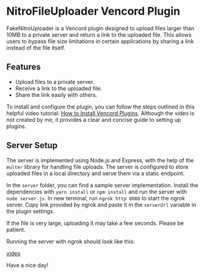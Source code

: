 # NitroFileUploader Vencord Plugin

FakeNitroUploader is a Vencord plugin designed to upload files larger than 10MB to a private server and return a link to the uploaded file. This allows users to bypass file size limitations in certain applications by sharing a link instead of the file itself.

## Features

- Upload files to a private server.
- Receive a link to the uploaded file.
- Share the link easily with others.

To install and configure the plugin, you can follow the steps outlined in this helpful video tutorial: [How to Install Vencord Plugins](https://www.youtube.com/watch?v=3anTy0EdvsE). Although the video is not created by me, it provides a clear and concise guide to setting up plugins.

## Server Setup

The server is implemented using Node.js and Express, with the help of the `multer` library for handling file uploads. The server is configured to store uploaded files in a local directory and serve them via a static endpoint.

In the `server` folder, you can find a sample server implementation. Install the dependencies with `yarn install` or `npm install` and run the server with `node server.js`. In new terminal, run `ngrok http 8080` to start the ngrok server. Copy link provided by ngrok and paste it in the `serverUrl` variable in the plugin settings.

If the file is very large, uploading it may take a few seconds. Please be patient.

Running the server with ngrok should look like this:

[video](https://github.com/k0aziu/NitroFileUploader/raw/refs/heads/main/tutor.mp4)

Have a nice day!
